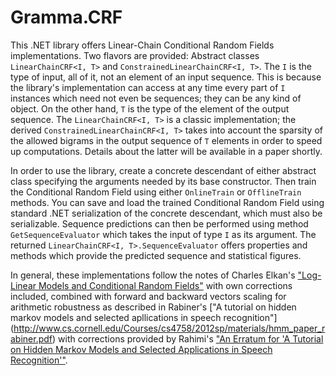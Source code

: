 # Gramma.CRF
This .NET library offers Linear-Chain Conditional Random Fields implementations. Two flavors are provided: Abstract classes `LinearChainCRF<I, T>` and `ConstrainedLinearChainCRF<I, T>`. The `I` is the type of input, all of it, not an element of an input sequence. This is because the library's implementation can access at any time every part of `I` instances which need not even be sequences; they can be any kind of object. On the other hand, `T` is the type of the element of the output sequence. The `LinearChainCRF<I, T>` is a classic implementation; the derived `ConstrainedLinearChainCRF<I, T>` takes into account the sparsity of the allowed bigrams in the output sequence of `T` elements in order to speed up computations. Details about the latter will be available in a paper shortly.

In order to use the library, create a concrete descendant of either abstract class specifying the arguments needed by its base constructor. Then train the Conditional Random Field using either `OnlineTrain` or `OfflineTrain` methods. You can save and load the trained Conditional Random Field using standard .NET serialization of the concrete descendant, which must also be serializable. Sequence predictions can then be performed using method `GetSequenceEvaluator` which takes the input of type `I` as its argument. The returned `LinearChainCRF<I, T>.SequenceEvaluator` offers properties and methods which provide the predicted sequence and statistical figures.

In general, these implementations follow the notes of Charles Elkan's
["Log-Linear Models and Conditional Random Fields"](http://www.cs.columbia.edu/~smaskey/CS6998-0412/supportmaterial/cikmtutorial.pdf)
with own corrections included, combined with forward and backward vectors scaling for arithmetic 
robustness as described in Rabiner's 
["A tutorial on hidden markov models and selected apllications in speech recognition"]
(http://www.cs.cornell.edu/Courses/cs4758/2012sp/materials/hmm_paper_rabiner.pdf) with 
corrections provided by Rahimi's ["An Erratum 
for 'A Tutorial on Hidden Markov Models and Selected Applications in Speech Recognition'"](http://alumni.media.mit.edu/~rahimi/rabiner/rabiner-errata/rabiner-errata.html).
